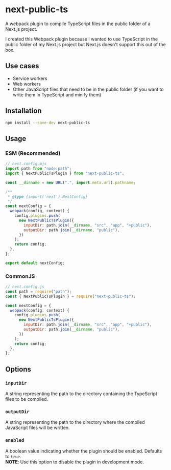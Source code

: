 # next-public-ts

A webpack plugin to compile TypeScript files in the public folder of a Next.js project.


I created this Webpack plugin because I wanted to use TypeScript in the public folder of my Next.js project but Next.js doesn't support this out of the box.

## Use cases
- Service workers
- Web workers
- Other JavaScript files that need to be in the public folder (if you want to write them in TypeScript and minify them)

## Installation

```bash
npm install --save-dev next-public-ts
```

## Usage

### ESM (Recommended)

```js
// next.config.mjs
import path from "node:path";
import { NextPublicTsPlugin } from "next-public-ts";

const __dirname = new URL(".", import.meta.url).pathname;

/**
 * @type {import('next').NextConfig}
 */
const nextConfig = {
  webpack(config, context) {
    config.plugins.push(
      new NextPublicTsPlugin({
        inputDir: path.join(__dirname, "src", "app", "+public"),
        outputDir: path.join(__dirname, "public"),
      })
    );
    return config;
  },
};

export default nextConfig;
```

### CommonJS

```js
// next.config.js
const path = require("path");
const { NextPublicTsPlugin } = require("next-public-ts");

const nextConfig = {
  webpack(config, context) {
    config.plugins.push(
      new NextPublicTsPlugin({
        inputDir: path.join(__dirname, "src", "app", "+public"),
        outputDir: path.join(__dirname, "public"),
      })
    );
    return config;
  },
};
```

## Options

### `inputDir`
A string representing the path to the directory containing the TypeScript files to be compiled.

### `outputDir`
A string representing the path to the directory where the compiled JavaScript files will be written.

### `enabled`
A boolean value indicating whether the plugin should be enabled. Defaults to `true`.\
**NOTE**: Use this option to disable the plugin in development mode.
